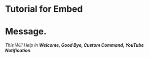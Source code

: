 # Tutorial for Embed <h1>Message.

*This Will Help In __Welcome, Good Bye, Custom Command, YouTube Notification__.*

